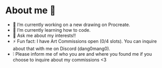 # About me 🍡

- 🔭 I’m currently working on a new drawing on Procreate.
- 🌱 I’m currently learning how to code.
- 💬 Ask me about my interests!!
- ⚡ Fun fact: I have Art Commissions open (0/4 slots). You can inquire about that with me on Discord (dang0mang0).
- ❕ Please inform me of who you are and where you found me if you choose to inquire about my commissions <3 
